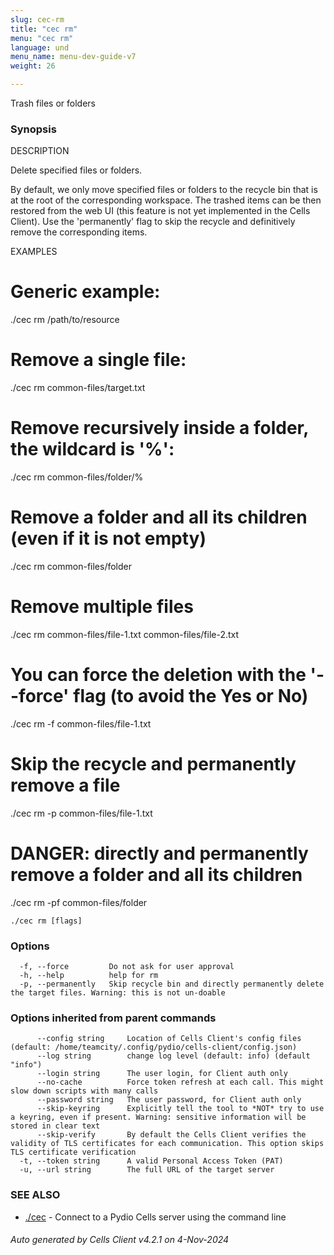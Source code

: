 ```yaml
---
slug: cec-rm
title: "cec rm"
menu: "cec rm"
language: und
menu_name: menu-dev-guide-v7
weight: 26

---
```

Trash files or folders

### Synopsis


DESCRIPTION
	
  Delete specified files or folders. 
	
  By default, we only move specified files or folders to the recycle bin 
  that is at the root of the corresponding workspace. The trashed items 
  can be then restored from the web UI (this feature is not yet implemented 
  in the Cells Client). Use the 'permanently' flag to skip the recycle and 
  definitively remove the corresponding items.

EXAMPLES

  # Generic example:
  ./cec rm <workspace-slug>/path/to/resource

  # Remove a single file:
  ./cec rm common-files/target.txt

  # Remove recursively inside a folder, the wildcard is '%':
  ./cec rm common-files/folder/%

  # Remove a folder and all its children (even if it is not empty)
  ./cec rm common-files/folder

  # Remove multiple files
  ./cec rm common-files/file-1.txt common-files/file-2.txt

  # You can force the deletion with the '--force' flag (to avoid the Yes or No)
  ./cec rm -f common-files/file-1.txt

  # Skip the recycle and permanently remove a file
  ./cec rm -p common-files/file-1.txt

  # DANGER: directly and permanently remove a folder and all its children
  ./cec rm -pf common-files/folder



```
./cec rm [flags]
```

### Options

```
  -f, --force         Do not ask for user approval
  -h, --help          help for rm
  -p, --permanently   Skip recycle bin and directly permanently delete the target files. Warning: this is not un-doable
```

### Options inherited from parent commands

```
      --config string     Location of Cells Client's config files (default: /home/teamcity/.config/pydio/cells-client/config.json)
      --log string        change log level (default: info) (default "info")
      --login string      The user login, for Client auth only
      --no-cache          Force token refresh at each call. This might slow down scripts with many calls
      --password string   The user password, for Client auth only
      --skip-keyring      Explicitly tell the tool to *NOT* try to use a keyring, even if present. Warning: sensitive information will be stored in clear text
      --skip-verify       By default the Cells Client verifies the validity of TLS certificates for each communication. This option skips TLS certificate verification
  -t, --token string      A valid Personal Access Token (PAT)
  -u, --url string        The full URL of the target server
```

### SEE ALSO

* [./cec](../cec)	 - Connect to a Pydio Cells server using the command line

###### Auto generated by Cells Client v4.2.1 on 4-Nov-2024

